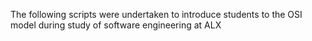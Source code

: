 The following scripts were undertaken to introduce students to the OSI model during study of software engineering at ALX
